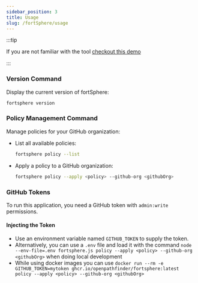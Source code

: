 ```yaml
---
sidebar_position: 3
title: Usage
slug: /fortSphere/usage
---
```



:::tip

If you are not familiar with the tool [checkout this demo](/docs/fortSphere#demo-walkthrough)

:::


### Version Command

Display the current version of fortSphere:

```bash
fortsphere version
```

### Policy Management Command

Manage policies for your GitHub organization:

- List all available policies:
    ```bash
    fortsphere policy --list
    ```
- Apply a policy to a GitHub organization:
    ```bash
    fortsphere policy --apply <policy> --github-org <githubOrg>
    ```


### GitHub Tokens

To run this application, you need a GitHub token with `admin:write` permissions.

#### Injecting the Token

- Use an environment variable named `GITHUB_TOKEN` to supply the token.
- Alternatively, you can use a `.env` file and load it with the command `node --env-file=.env fortsphere.js policy --apply <policy> --github-org <githubOrg>` when doing local development
- While using docker images you can use `docker run --rm -e GITHUB_TOKEN=mytoken ghcr.io/openpathfinder/fortsphere:latest policy --apply <policy> --github-org <githubOrg>`
